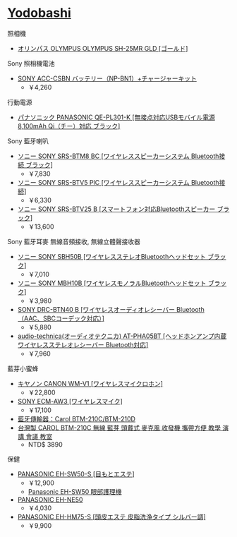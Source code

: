 [Yodobashi](http://www.yodobashi.com/)
=========

照相機
* [オリンパス OLYMPUS OLYMPUS SH-25MR GLD [ゴールド]][SH025MR]

Sony 照相機電池
* [SONY ACC-CSBN バッテリー（NP-BN1）+チャージャーキット][NP-BN1]
    * ￥4,260

行動電源
* [パナソニック PANASONIC QE-PL301-K [無接点対応USBモバイル電源 8,100mAh Qi（チー）対応 ブラック]][QE-PL301]

Sony 藍牙喇叭
* [ソニー SONY SRS-BTM8 BC [ワイヤレススピーカーシステム Bluetooth接続 ブラック]][SRS-BTM8]
    * ￥7,830
* [ソニー SONY SRS-BTV5 PIC [ワイヤレススピーカーシステム Bluetooth接続]][SRS-BTV5]
    * ￥6,330
* [ソニー SONY SRS-BTV25 B [スマートフォン対応Bluetoothスピーカー ブラック]][SRS-BTV25]
    * ￥13,600

Sony 藍牙耳麥 無線音頻接收, 無線立體聲接收器
* [ソニー SONY SBH50B [ワイヤレスステレオBluetoothヘッドセット ブラック]][SBH50B]
    * ￥7,010
* [ソニー SONY MBH10B [ワイヤレスモノラルBluetoothヘッドセット ブラック]][MBH10B]
    * ￥3,980
* [SONY DRC-BTN40 B [ワイヤレスオーディオレシーバー Bluetooth （AAC、SBCコーデック対応）]][DRC-BTN40]
    * ￥5,880
* [audio-technica(オーディオテクニカ) AT-PHA05BT [ヘッドホンアンプ内蔵ワイヤレスステレオレシーバー Bluetooth対応]][AT-PHA05BT]
    * ￥7,960

藍芽小蜜蜂
* [キヤノン CANON WM-V1 [ワイヤレスマイクロホン]][CANON WM-V1]
    * ￥22,800
* [SONY ECM-AW3 [ワイヤレスマイク]][ECM-AW3]
    * ￥17,100
* [藍牙傳輸器：Carol BTM-210C/BTM-210D](http://www.audionet.com.tw/a/forum.php?mod=viewthread&tid=3357)
* [台灣製 CAROL BTM-210C 無線 藍芽 頭戴式 麥克風 收發機 攜帶方便 教學 演講 會議 教室](http://shopping.pchome.com.tw/?mod=item&func=exhibit&IT_NO=DMAA0Z-A75658595)
    * NTD$ 3890

保健
* [PANASONIC EH-SW50-S [目もとエステ]][EH-SW50]
    * ￥12,900
    * [Panasonic EH-SW50 眼部護理機](http://www.wachi.com.tw/geekos/show-91.aspx)
* [PANASONIC EH-NE50][EH-NE50]
    * ￥4,030
* [PANASONIC EH-HM75-S [頭皮エステ 皮脂洗浄タイプ シルバー調]][EH-HM75]
    * ￥9,900

[SH025MR]: http://www.yodobashi.com/%E3%82%AA%E3%83%AA%E3%83%B3%E3%83%91%E3%82%B9-OLYMPUS-OLYMPUS-SH-25MR-GLD-%E3%82%B4%E3%83%BC%E3%83%AB%E3%83%89/pd/100000001001487276/
[QE-PL301]: http://www.yodobashi.com/%E3%83%91%E3%83%8A%E3%82%BD%E3%83%8B%E3%83%83%E3%82%AF-PANASONIC-QE-PL301-K-%E7%84%A1%E6%8E%A5%E7%82%B9%E5%AF%BE%E5%BF%9CUSB%E3%83%A2%E3%83%90%E3%82%A4%E3%83%AB%E9%9B%BB%E6%BA%90-8-100mAh-Qi%EF%BC%88%E3%83%81%E3%83%BC%EF%BC%89%E5%AF%BE%E5%BF%9C-%E3%83%96%E3%83%A9%E3%83%83%E3%82%AF/pd/100000001001509089/
[CANON WM-V1]: http://www.yodobashi.com/%E3%82%AD%E3%83%A4%E3%83%8E%E3%83%B3-CANON-WM-V1-%E3%83%AF%E3%82%A4%E3%83%A4%E3%83%AC%E3%82%B9%E3%83%9E%E3%82%A4%E3%82%AF%E3%83%AD%E3%83%9B%E3%83%B3/pd/100000001001325326/
[ECM-AW3]: http://www.yodobashi.com/%E3%82%BD%E3%83%8B%E3%83%BC-SONY-ECM-AW3-%E3%83%AF%E3%82%A4%E3%83%A4%E3%83%AC%E3%82%B9%E3%83%9E%E3%82%A4%E3%82%AF/pd/100000001001126970/
[SRS-BTV25]: http://www.yodobashi.com/%E3%82%BD%E3%83%8B%E3%83%BC-SONY-SRS-BTV25-B-%E3%82%B9%E3%83%9E%E3%83%BC%E3%83%88%E3%83%95%E3%82%A9%E3%83%B3%E5%AF%BE%E5%BF%9CBluetooth%E3%82%B9%E3%83%94%E3%83%BC%E3%82%AB%E3%83%BC-%E3%83%96%E3%83%A9%E3%83%83%E3%82%AF/pd/100000001001421565/
[SBH50B]: http://www.yodobashi.com/%E3%82%BD%E3%83%8B%E3%83%BC-SONY-SBH50B-%E3%83%AF%E3%82%A4%E3%83%A4%E3%83%AC%E3%82%B9%E3%82%B9%E3%83%86%E3%83%AC%E3%82%AABluetooth%E3%83%98%E3%83%83%E3%83%89%E3%82%BB%E3%83%83%E3%83%88-%E3%83%96%E3%83%A9%E3%83%83%E3%82%AF/pd/100000001001782212/
[MBH10B]: http://www.yodobashi.com/%E3%82%BD%E3%83%8B%E3%83%BC-SONY-MBH10B-%E3%83%AF%E3%82%A4%E3%83%A4%E3%83%AC%E3%82%B9%E3%83%A2%E3%83%8E%E3%83%A9%E3%83%ABBluetooth%E3%83%98%E3%83%83%E3%83%89%E3%82%BB%E3%83%83%E3%83%88-%E3%83%96%E3%83%A9%E3%83%83%E3%82%AF/pd/100000001001782206/
[SRS-BTM8]: http://www.yodobashi.com/%E3%82%BD%E3%83%8B%E3%83%BC-SONY-SRS-BTM8-BC-%E3%83%AF%E3%82%A4%E3%83%A4%E3%83%AC%E3%82%B9%E3%82%B9%E3%83%94%E3%83%BC%E3%82%AB%E3%83%BC%E3%82%B7%E3%82%B9%E3%83%86%E3%83%A0-Bluetooth%E6%8E%A5%E7%B6%9A-%E3%83%96%E3%83%A9%E3%83%83%E3%82%AF/pd/100000001001611599/
[NP-BN1]: http://www.yodobashi.com/%E3%82%BD%E3%83%8B%E3%83%BC-SONY-ACC-CSBN-%E3%83%90%E3%83%83%E3%83%86%E3%83%AA%E3%83%BC%EF%BC%88NP-BN1%EF%BC%89%EF%BC%8B%E3%83%81%E3%83%A3%E3%83%BC%E3%82%B8%E3%83%A3%E3%83%BC%E3%82%AD%E3%83%83%E3%83%88/pd/100000001001442089/
[SRS-BTV5]: http://www.yodobashi.com/%E3%82%BD%E3%83%8B%E3%83%BC-SONY-SRS-BTV5-PIC-%E3%83%AF%E3%82%A4%E3%83%A4%E3%83%AC%E3%82%B9%E3%82%B9%E3%83%94%E3%83%BC%E3%82%AB%E3%83%BC%E3%82%B7%E3%82%B9%E3%83%86%E3%83%A0-Bluetooth%E6%8E%A5%E7%B6%9A/pd/100000001001611598/
[DRC-BTN40]: http://www.yodobashi.com/%E3%82%BD%E3%83%8B%E3%83%BC-SONY-DRC-BTN40-B-%E3%83%AF%E3%82%A4%E3%83%A4%E3%83%AC%E3%82%B9%E3%82%AA%E3%83%BC%E3%83%87%E3%82%A3%E3%82%AA%E3%83%AC%E3%82%B7%E3%83%BC%E3%83%90%E3%83%BC-Bluetooth-%EF%BC%88AAC%E3%80%81SBC%E3%82%B3%E3%83%BC%E3%83%87%E3%83%83%E3%82%AF%E5%AF%BE%E5%BF%9C%EF%BC%89/pd/100000001001605491/
[AT-PHA05BT]: http://www.yodobashi.com/audio-technica-%E3%82%AA%E3%83%BC%E3%83%87%E3%82%A3%E3%82%AA%E3%83%86%E3%82%AF%E3%83%8B%E3%82%AB-AT-PHA05BT-%E3%83%98%E3%83%83%E3%83%89%E3%83%9B%E3%83%B3%E3%82%A2%E3%83%B3%E3%83%97%E5%86%85%E8%94%B5%E3%83%AF%E3%82%A4%E3%83%A4%E3%83%AC%E3%82%B9%E3%82%B9%E3%83%86%E3%83%AC%E3%82%AA%E3%83%AC%E3%82%B7%E3%83%BC%E3%83%90%E3%83%BC-Bluetooth%E5%AF%BE%E5%BF%9C/pd/100000001001436635/
[EH-SW50]: http://www.yodobashi.com/%E3%83%91%E3%83%8A%E3%82%BD%E3%83%8B%E3%83%83%E3%82%AF-PANASONIC-EH-SW50-S-%E7%9B%AE%E3%82%82%E3%81%A8%E3%82%A8%E3%82%B9%E3%83%86/pd/100000001001560812/
[EH-NE50]: http://www.yodobashi.com/%E3%83%91%E3%83%8A%E3%82%BD%E3%83%8B%E3%83%83%E3%82%AF-PANASONIC-EH-NE50-S-%E3%83%9E%E3%82%A4%E3%83%8A%E3%82%B9%E3%82%A4%E3%82%AA%E3%83%B3%E3%83%89%E3%83%A9%E3%82%A4%E3%83%A4%E3%83%BC-%E3%82%B7%E3%83%AB%E3%83%90%E3%83%BC%E8%AA%BF-ionity-%E3%82%A4%E3%82%AA%E3%83%8B%E3%83%86%E3%82%A3/pd/100000001001074915/
[EH-HM75]: http://www.yodobashi.com/%E3%83%91%E3%83%8A%E3%82%BD%E3%83%8B%E3%83%83%E3%82%AF-PANASONIC-EH-HM75-S-%E9%A0%AD%E7%9A%AE%E3%82%A8%E3%82%B9%E3%83%86-%E7%9A%AE%E8%84%82%E6%B4%97%E6%B5%84%E3%82%BF%E3%82%A4%E3%83%97-%E3%82%B7%E3%83%AB%E3%83%90%E3%83%BC%E8%AA%BF/pd/100000001001708883/

